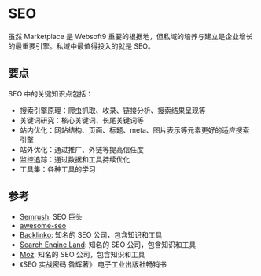 # SEO

虽然 Marketplace 是 Websoft9 重要的根据地，但私域的培养与建立是企业增长的最重要引擎。私域中最值得投入的就是 SEO。

## 要点

SEO 中的关键知识点包括：

- 搜索引擎原理：爬虫抓取、收录、链接分析、搜索结果呈现等
- 关键词研究：核心关键词、长尾关键词等
- 站内优化：网站结构、页面、标题、meta、图片表示等元素更好的适应搜索引擎
- 站外优化：通过推广、外链等提高信任度
- 监控追踪：通过数据和工具持续优化
- 工具集：各种工具的学习

## 参考

- [Semrush](https://zh.semrush.com/): SEO 巨头
- [awesome-seo](https://github.com/bmpi-dev/awesome-seo)
- [Backlinko](https://backlinko.com/): 知名的 SEO 公司，包含知识和工具
- [Search Engine Land](https://searchengineland.com/): 知名的 SEO 公司，包含知识和工具
- [Moz](https://moz.com/): 知名的 SEO 公司，包含知识和工具
- 《SEO 实战密码 昝辉著》 电子工业出版社畅销书

